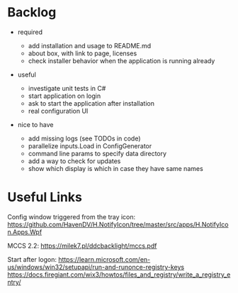 Backlog
=======

- required
   - add installation and usage to README.md
   - about box, with link to page, licenses
   - check installer behavior when the application is running already

- useful
   - investigate unit tests in C#
   - start application on login
   - ask to start the application after installation
   - real configuration UI

- nice to have
   - add missing logs (see TODOs in code)
   - parallelize inputs.Load in ConfigGenerator
   - command line params to specify data directory
   - add a way to check for updates
   - show which display is which in case they have same names

Useful Links
============

Config window triggered from the tray icon:
https://github.com/HavenDV/H.NotifyIcon/tree/master/src/apps/H.NotifyIcon.Apps.Wpf

MCCS 2.2:
https://milek7.pl/ddcbacklight/mccs.pdf

Start after logon:
https://learn.microsoft.com/en-us/windows/win32/setupapi/run-and-runonce-registry-keys
https://docs.firegiant.com/wix3/howtos/files_and_registry/write_a_registry_entry/
